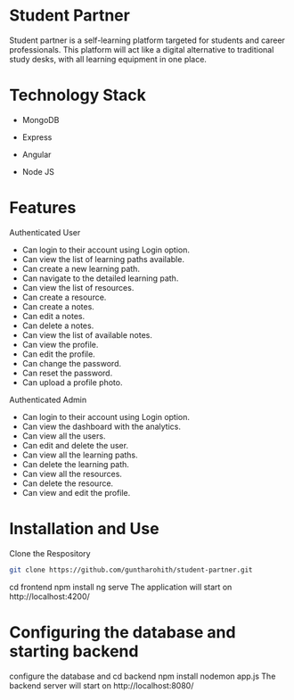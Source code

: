 # Student Partner
Student partner is a self-learning platform targeted for students and career professionals. This platform will act like a digital alternative to traditional study desks, with all learning equipment in one place. 

# Technology Stack
* MongoDB

* Express

* Angular

* Node JS

# Features
Authenticated User

* Can login to their account using Login option.
* Can view the list of learning paths available.
* Can create a new learning path.
* Can navigate to the detailed learning path.
* Can view the list of resources.
* Can create a resource.
* Can create a notes.
* Can edit a notes.
* Can delete a notes.
* Can view the list of available notes.
* Can view the profile.
* Can edit the profile.
* Can change the password.
* Can reset the password.
* Can upload a profile photo.

Authenticated Admin

* Can login to their account using Login option.
* Can view the dashboard with the analytics.
* Can view all the users.
* Can edit and delete the user.
* Can view all the learning paths.
* Can delete the learning path.
* Can view all the resources.
* Can delete the resource.
* Can view and edit the profile.

# Installation and Use
Clone the Respository
```sh
git clone https://github.com/guntharohith/student-partner.git
```
cd frontend
npm install
ng serve
The application will start on http://localhost:4200/

# Configuring the database and starting backend

configure the database and 
cd backend
npm install
nodemon app.js
The backend server will start on http://localhost:8080/

